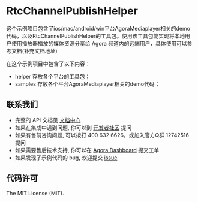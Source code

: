 # RtcChannelPublishHelper


这个示例项目包含了ios/mac/android/win平台AgoraMediaplayer相关的demo代码，以及RtcChannelPublishHelper的工具包。使用该工具包能实现将本地用户使用播放器播放的媒体资源分享给 Agora 频道内的远端用户，具体使用可以参考文档(补充文档地址)

在这个示例项目中包含了以下内容：

- helper 存放各个平台的工具包；
- samples 存放各个平台AgoraMediaplayer相关的demo代码；

## 联系我们
- 完整的 API 文档见 [文档中心](https://docs.agora.io/cn/)
- 如果在集成中遇到问题, 你可以到 [开发者社区](https://dev.agora.io/cn/) 提问
- 如果有售前咨询问题, 可以拨打 400 632 6626，或加入官方Q群 12742516 提问
- 如果需要售后技术支持, 你可以在 [Agora Dashboard](https://dashboard.agora.io) 提交工单
- 如果发现了示例代码的 bug, 欢迎提交 [issue](https://github.com/AgoraIO/Advanced-Video/issues)

## 代码许可
The MIT License (MIT).
